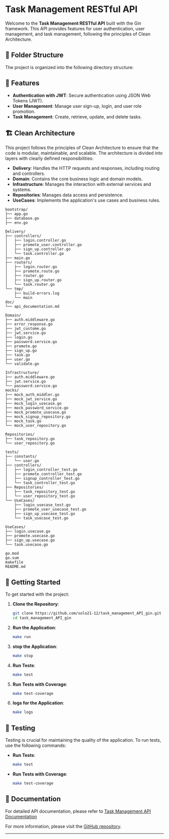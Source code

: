 
# Task Management RESTful API

Welcome to the **Task Management RESTful API** built with the Gin framework. This API provides features for user authentication, user management, and task management, following the principles of Clean Architecture.


## 📁 Folder Structure

The project is organized into the following directory structure:

## 🚀 Features

- **Authentication with JWT**: Secure authentication using JSON Web Tokens (JWT).
- **User Management**: Manage user sign-up, login, and user role promotion.
- **Task Management**: Create, retrieve, update, and delete tasks.

## 🏗️ Clean Architecture

This project follows the principles of Clean Architecture to ensure that the code is modular, maintainable, and scalable. The architecture is divided into layers with clearly defined responsibilities:

- **Delivery**: Handles the HTTP requests and responses, including routing and controllers.
- **Domain**: Contains the core business logic and domain models.
- **Infrastructure**: Manages the interaction with external services and systems.
- **Repositories**: Manages data access and persistence.
- **UseCases**: Implements the application's use cases and business rules.

```
bootstrap/
├── app.go
├── database.go
├── env.go

Delivery/
├── controllers/
│   ├── login.controller.go
│   ├── promote_user.controller.go
│   ├── sign_up.controller.go
│   └── task.controller.go
├── main.go
├── routers/
│   ├── login.router.go
│   ├── promote.route.go
│   ├── router.go
│   ├── sign_up.router.go
│   └── task.router.go
└── tmp/
    ├── build-errors.log
    └── main
doc/
└── api_documentation.md

Domain/
├── auth.middleware.go
├── error_response.go
├── jwt_custome.go
├── jwt.service.go
├── login.go
├── password.service.go
├── promote.go
├── sign_up.go
├── task.go
├── user.go
└── validate.go

Infrastructure/
├── auth.middleware.go
├── jwt.service.go
└── password.service.go
mocks/
├── mock_auth_middler.go
├── mock_jwt_service.go
├── mock_login_usecase.go
├── mock_password_service.go
├── mock_promote_usecase.go
├── mock_signup_repository.go
├── mock_task.go
└── mock_user_repository.go

Repositories/
├── task_repository.go
└── user_repository.go

tests/
├── constants/
│   └── user.go
├── controllers/
│   ├── login_controller_test.go
│   ├── promote_controller_test.go
│   ├── signup_controller_test.go
│   └── task_controller_test.go
├── Repositories/
│   ├── task_repository_test.go
│   └── user_repository_test.go
└── UseCases/
    ├── login_usecase_test.go
    ├── promote_user_usecase_test.go
    ├── sign_up_usecase_test.go
    └── task_usecase_test.go

UseCases/
├── login.usecase.go
├── promote.usecase.go
├── sign_up.usecase.go
└── task.usecase.go

go.mod
go.sum
makefile
README.md
```

## 🏁 Getting Started

To get started with the project:

1. **Clone the Repository**:
   ```sh
   git clone https://github.com/solo21-12/task_management_API_gin.git
   cd task_management_API_gin
   ```

2. **Run the Application**:
   ```sh
   make run
   ```

3. **stop the Application**:
   ```sh
   make stop
   ```

4. **Run Tests**:
   ```sh
   make test
   ```

5. **Run Tests with Coverage**:
   ```sh
   make test-coverage
   ```
6. **logs for the Application**:
   ```sh
   make logs
   ```

## 🧪 Testing

Testing is crucial for maintaining the quality of the application. To run tests, use the following commands:

- **Run Tests**:
  ```sh
  make test
  ```

- **Run Tests with Coverage**:
  ```sh
  make test-coverage
  ```

## 📜 Documentation

For detailed API documentation, please refer to [Task Management API Documentation](https://documenter.getpostman.com/view/22911710/2sA3s7j8v6)

For more information, please visit the [GitHub repository](https://github.com/solo21-12/task_management_API_gin).

---
